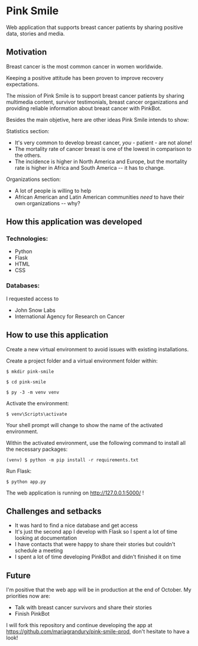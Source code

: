 # Pink Smile

Web application that supports breast cancer patients by sharing positive data, stories and media.

## Motivation

Breast cancer is the most common cancer in women worldwide.

Keeping a positive attitude has been proven to improve recovery expectations.

The mission of Pink Smile is to support breast cancer patients by sharing multimedia content, survivor testimonials, breast cancer organizations and providing reliable information about breast cancer with PinkBot.

Besides the main objetive, here are other ideas Pink Smile intends to show:

Statistics section:
- It's very common to develop breast cancer, _you_ - patient - are not alone!
- The mortality rate of cancer breast is one of the lowest in comparison to the others.
- The incidence is higher in North America and Europe, but the mortality rate is higher in Africa and South America -- it has to change.

Organizations section:
- A lot of people is willing to help
- African American and Latin American communities _need_ to have their own organizations -- why?

## How this application was developed

### Technologies:
- Python
- Flask
- HTML
- CSS

### Databases: 
I requested access to
- John Snow Labs 
- International Agency for Research on Cancer

## How to use this application

Create a new virtual environment to avoid issues with existing installations.

Create a project folder and a virtual environment folder within:
```
$ mkdir pink-smile

$ cd pink-smile

$ py -3 -m venv venv
```

Activate the environment:
```
$ venv\Scripts\activate
```
Your shell prompt will change to show the name of the activated environment.

Within the activated environment, use the following command to install all the necessary packages:
```
(venv) $ python -m pip install -r requirements.txt
```
 
Run Flask:
```
$ python app.py
```

The web application is running on http://127.0.0.1:5000/ !

## Challenges and setbacks
- It was hard to find a nice database and get access
- It's just the second app I develop with Flask so I spent a lot of time looking at documentation
- I have contacts that were happy to share their stories but couldn't schedule a meeting
- I spent a lot of time developing PinkBot and didn't finished it on time

## Future
I'm positive that the web app will be in production at the end of October. My priorities now are:
- Talk with breast cancer survivors and share their stories
- Finish PinkBot

I will fork this repository and continue developing the app at https://github.com/mariagrandury/pink-smile-prod, don't hesitate to have a look!
